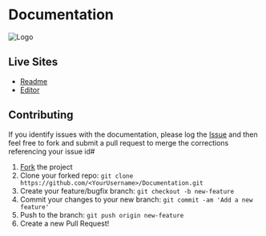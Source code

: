# Documentation
![Logo](logo.png)

## Live Sites
* [Readme](https://insidepanzerclaws.github.io/Documentation/Readme/readme.htm)
* [Editor](https://insidepanzerclaws.github.io/Documentation/Editor/index.htm)

## Contributing

If you identify issues with the documentation, please log the [Issue](https://github.com/InsidePanzerClaws/Documentation/issues) and then feel free to fork and submit a pull request to merge the corrections referencing your issue id#

 1. [Fork](https://github.com/InsidePanzerClaws/Documentation/fork) the project
 2. Clone your forked repo: `git clone https://github.com/<YourUsername>/Documentation.git`
 3. Create your feature/bugfix branch: `git checkout -b new-feature`
 4. Commit your changes to your new branch: `git commit -am 'Add a new feature'`
 5. Push to the branch: `git push origin new-feature`
 6. Create a new Pull Request!
